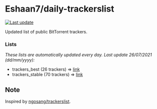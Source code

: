 
# Eshaan7/daily-trackerslist 

[![Last update](https://img.shields.io/badge/Last%20update-26/07/2021-blue.svg)](#)

Updated list of public BitTorrent trackers.

### Lists
*These lists are automatically updated every day. Last update 26/07/2021 (_dd/mm/yyyy_):*

* trackers_best (26 trackers) => [link](https://raw.githubusercontent.com/eshaan7/daily-trackerslist/master/trackers_best.txt)
* trackers_stable (70 trackers) => [link](https://raw.githubusercontent.com/eshaan7/daily-trackerslist/master/trackers_stable.txt)

## Note

Inspired by [ngosang/trackerslist](https://github.com/ngosang/trackerslist).
